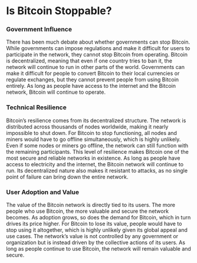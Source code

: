 # Is Bitcoin Stoppable?

### Government Influence

There has been much debate about whether governments can stop Bitcoin. While governments can impose regulations and make it difficult for users to participate in the network, they cannot stop Bitcoin from operating. Bitcoin is decentralized, meaning that even if one country tries to ban it, the network will continue to run in other parts of the world. Governments can make it difficult for people to convert Bitcoin to their local currencies or regulate exchanges, but they cannot prevent people from using Bitcoin entirely. As long as people have access to the internet and the Bitcoin network, Bitcoin will continue to operate.

### Technical Resilience

Bitcoin’s resilience comes from its decentralized structure. The network is distributed across thousands of nodes worldwide, making it nearly impossible to shut down. For Bitcoin to stop functioning, all nodes and miners would have to go offline simultaneously, which is highly unlikely. Even if some nodes or miners go offline, the network can still function with the remaining participants. This level of resilience makes Bitcoin one of the most secure and reliable networks in existence. As long as people have access to electricity and the internet, the Bitcoin network will continue to run. Its decentralized nature also makes it resistant to attacks, as no single point of failure can bring down the entire network.

### User Adoption and Value

The value of the Bitcoin network is directly tied to its users. The more people who use Bitcoin, the more valuable and secure the network becomes. As adoption grows, so does the demand for Bitcoin, which in turn drives its price higher. For Bitcoin to lose its value, people would have to stop using it altogether, which is highly unlikely given its global appeal and use cases. The network’s value is not controlled by any government or organization but is instead driven by the collective actions of its users. As long as people continue to use Bitcoin, the network will remain valuable and secure.